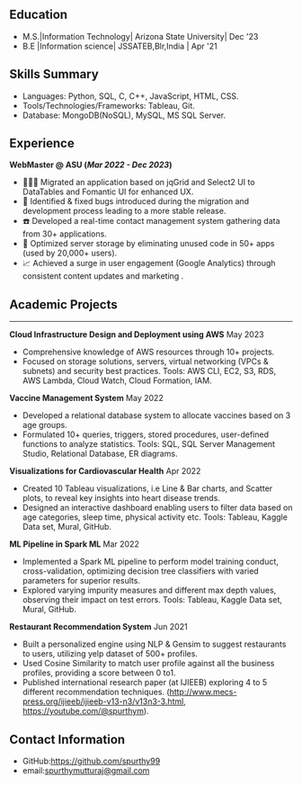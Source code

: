 ## Education
- M.S.|Information Technology| Arizona State University|  Dec '23
- B.E |Information science| JSSATEB,Blr,India  |  Apr '21 

## Skills Summary
- Languages: Python, SQL, C, C++, JavaScript, HTML, CSS.
- Tools/Technologies/Frameworks: Tableau, Git.
- Database: MongoDB(NoSQL), MySQL, MS SQL Server.


## Experience
**WebMaster @ ASU (_Mar 2022 - Dec 2023_)**
- 👩🏻‍💻 Migrated an application based on jqGrid and Select2 UI to DataTables and Fomantic UI for enhanced UX.
- 👾 Identified & fixed bugs introduced during the migration and development process leading to a more stable release.
- ☎️ Developed a real-time contact management system gathering data from 30+ applications.
- 📀 Optimized server storage by eliminating unused code in 50+ apps (used by 20,000+ users).
- 📈 Achieved a surge in user engagement (Google Analytics) through consistent content updates and marketing .

## Academic Projects
<hr>

**Cloud Infrastructure Design and Deployment using AWS**                                                                    May 2023
- 	Comprehensive knowledge of AWS resources through 10+ projects.
- 	Focused on storage solutions, servers, virtual networking (VPCs & subnets) and security best practices.
Tools: AWS  CLI,  EC2,  S3,  RDS,  AWS  Lambda,  Cloud Watch,  Cloud Formation, IAM.

**Vaccine Management System**                                                                                                                                       May  2022
- 	Developed a relational database system to allocate vaccines based on 3 age groups.
- 	Formulated 10+ queries, triggers, stored procedures, user-defined functions to analyze statistics.
Tools: SQL, SQL Server Management Studio, Relational Database, ER diagrams.  

**Visualizations for Cardiovascular Health**                                                                                                                      Apr  2022
- 	Created 10 Tableau visualizations, i.e Line & Bar charts, and Scatter plots, to reveal key insights into heart disease trends.
- 	Designed an interactive dashboard enabling users to filter data based on age categories, sleep time, physical activity etc.
Tools: Tableau, Kaggle Data set, Mural, GitHub.

**ML Pipeline in Spark ML** 										           Mar  2022
- 	Implemented a Spark ML pipeline to perform model training conduct, cross-validation, optimizing decision tree classifiers with varied parameters for superior results.
- 	Explored varying impurity measures and different max depth values, observing their impact on test errors.
Tools: Tableau, Kaggle Data set, Mural, GitHub.

**Restaurant Recommendation System**                                                                                                                            Jun 2021
- 	Built a personalized engine using NLP & Gensim to suggest restaurants to users, utilizing yelp dataset of 500+ profiles. 
- 	Used Cosine Similarity to match user profile against all the business profiles, providing a score between 0 to1.
- 	Published international research paper (at IJIEEB) exploring 4 to 5 different recommendation techniques.
  (http://www.mecs-press.org/ijieeb/ijieeb-v13-n3/v13n3-3.html, https://youtube.com/@spurthym).

## Contact Information
- GitHub:https://github.com/spurthy99
- email:spurthymutturaj@gmail.com
